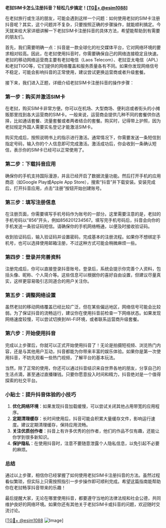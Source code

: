 **老挝SIM卡怎么注册抖音？轻松几步搞定！[[TG💪+ @esim1088](https://t.me/s/esim1088)]**

在老挝旅行或生活的朋友，可能会遇到这样一个问题：如何使用老挝的SIM卡注册抖音呢？其实，这个问题并不复杂，只要按照正确的步骤操作，就能顺利搞定。今天就来给大家详细讲解一下老挝SIM卡注册抖音的具体方法，希望能帮助到有需要的朋友们。

首先，我们需要明确一点：抖音是一款全球化的社交媒体平台，它对网络环境的要求相对较高。因此，在老挝使用抖音时，你需要确保自己的网络连接稳定且快速。老挝的移动网络运营商主要有老挝电信（Laos Telecom）、老挝亚太电信（APL）和老挝TIGO等，它们提供的网络覆盖和服务质量各有不同。如果你发现网络信号不稳定，可能会影响抖音的正常使用，建议尝试更换运营商或者升级套餐。

接下来，我们进入正题，详细介绍老挝SIM卡注册抖音的操作步骤：

### **第一步：购买并激活SIM卡**
在老挝，购买SIM卡非常方便。你可以在机场、大型商场、便利店或者街头的小摊贩那里找到各大运营商的SIM卡。一般来说，运营商会提供几种不同的套餐供你选择，比如通话套餐、流量套餐或者两者结合的套餐。购买时，记得带上护照，因为老挝规定外国人需要实名登记才能激活SIM卡。

购买完成后，按照说明书上的指示进行激活。通常情况下，你需要发送一条短信到指定号码，输入你的个人信息即可完成激活。激活成功后，你会收到一条确认短信，表示你的SIM卡已经可以正常使用了。

### **第二步：下载抖音应用**
确保你的手机支持国际漫游，并且已经开启了数据流量功能。然后打开手机的应用商店（如Google Play或Apple App Store），搜索“抖音”并下载安装。安装完成后，打开抖音应用，点击“注册”按钮开始创建账号。

### **第三步：填写注册信息**
在注册页面，你需要填写手机号码作为账号的一部分。这里需要注意的是，老挝的手机号码以“856”开头，例如856201234567。填写完手机号码后，抖音会向你的手机发送一条验证码短信。请确保你的手机网络畅通，以便及时接收验证码。

收到验证码后，输入验证码并设置密码，完成基本的注册流程。如果你不想绑定手机号，也可以选择使用邮箱注册，不过这种方式可能会稍微麻烦一些。

### **第四步：登录并完善资料**
注册完成后，你可以直接登录抖音账号。登录后，系统会提示你完善个人资料，包括头像、昵称、个人简介等。这些信息可以根据你的喜好自由设置，但建议尽量真实，这样更容易吸引志同道合的用户关注你。

### **第五步：调整网络设置**
虽然老挝的移动网络覆盖已经比较广泛，但在某些偏远地区，网络信号可能会比较弱。为了保证抖音的流畅运行，建议你在使用抖音前检查一下网络状态。如果发现网络速度较慢，可以尝试切换到Wi-Fi环境，或者联系运营商升级套餐。

### **第六步：开始使用抖音**
完成以上步骤后，你就可以正式开始使用抖音了！无论是拍摄短视频、浏览热门内容，还是与其他用户互动，抖音都能为你带来丰富的娱乐体验。如果你是第一次使用抖音，不妨先观看一些热门视频，了解平台的基本玩法。

当然，除了正常的使用，你还可以通过抖音结识来自世界各地的朋友，分享自己的生活点滴，甚至通过直播赚钱。只要你愿意投入时间和精力，抖音绝对是一个值得探索的社交平台。

### **小贴士：提升抖音体验的小技巧**
1. **优化网络环境**：如果发现抖音加载缓慢，可以尝试关闭其他占用带宽的应用程序。
2. **定期清理缓存**：长时间使用后，抖音可能会积累大量缓存文件，影响运行速度。建议定期清理缓存，保持应用流畅。
3. **关注优质创作者**：抖音上有许多优秀的创作者，他们的作品不仅有趣，还能让你学到很多新知识。
4. **保护隐私**：在使用抖音时，注意不要随意泄露个人隐私信息，以免引起不必要的麻烦。

### **总结**
通过以上步骤，相信你已经掌握了如何使用老挝SIM卡注册抖音的方法。虽然过程看似繁琐，但实际上只需按照指引一步步操作即可顺利完成。希望这篇指南能帮助你在老挝畅享抖音带来的乐趣！

最后提醒大家，无论在哪里使用抖音，都要遵守当地的法律法规和社会公德，共同维护良好的网络环境。如果你还有其他关于老挝SIM卡或抖音的问题，欢迎随时交流讨论。

[[TG💪+ @esim1088](https://t.me/s/esim1088) ![Image](https://i.postimg.cc/4NQfJmqS/Snipaste-2025-05-13-00-14-12.png)]